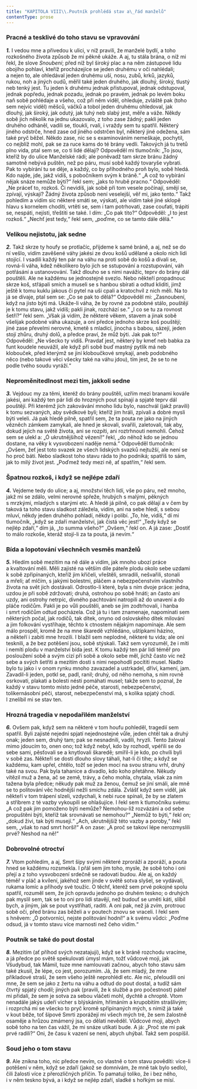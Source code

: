 ```yaml
---
title: "KAPITOLA VIII\\.Poutník prohlédá stav a\_řád manželů"
contentType: prose
---
```


<section>

### Pracné a tesklivé do toho stavu se vpravování

**_1\._** I vedou mne a přivedou k ulici, v níž pravili, že manželé bydlí, a toho rozkošného života způsob že mi pěkně ukáže. A aj, tu stála brána, o níž mi řekl, že slove _Snoubení_; před níž byl široký plac a na něm zástupové lidu obojího pohlaví, kteříž procházejíce se jeden druhému v oči nahlédali; a nejen to, ale ohledával jeden druhému uší, nosu, zubů, krků, jazyků, rukou, noh a jiných oudů, měřil také jeden druhého, jak dlouhý, široký, tlustý neb tenký jest. Tu jeden k druhému jednak přistupoval, jednak odstupoval, jednak popředu, jednak pozadu, jednak po pravém, jednak po levém boku naň sobě pohlédaje a všeho, což při něm viděl, ohleduje, zvláště pak (toho sem nejvíc viděl) měšců, váčků a tobol jeden druhému ohledoval, jak dlouhý, jak široký, jak odutý, jak tuhý neb slabý jest, měře a váže. Někdy sobě jich několik na jednu ukazovalo, z toho zase žádný; pakli jeden druhého odháněl, vadili se, tloukli, rvali, i vraždy sem tu spatřil. Některý jiného odstrče, hned zase od jiného odstrčen byl, některý jiné odežena, sám také pryč běžel. Někdo zase, nic se s examinováním nemeškaje, pochytil, co nejblíž mohl, pak se za ruce kams do té brány vedli. Takových já tu tretů plno vida, ptal sem se, co ti lidé dělají? Odpověděl mi tlumočník: „To jsou, kteříž by do ulice Manželské rádi; ale poněvadž tam skrze bránu žádný samotně nebývá puštěn, než po páru, musí sobě každý tovaryše vybrati. Pak to vybírání tu se děje, a každý, co by příhodného proň bylo, sobě hledá. Kdo najde, jde, jakž vidíš, s pobočníkem svým k bráně.“ „A což to vybírání nějak snáze nemůže býti?“ řekl sem; „jaks to hrubě pracno.“ Odpověděl: „Ne práceť to, rozkoš. Či nevidíš, jak sobě při tom vesele počínají, smějí se, zpívají, výskají? Žádný života způsob není veselejší, věř mi, jako tento.“ Takž pohledím a vidím sic některé smáti se, výskati, ale vidím také jiné sklopě hlavu s kornelem choditi, vrtěti se, sem i tam potrhovati, zase coufati, trápiti se, nespáti, nejísti, třeštiti se také. I dím: „Co pak tito?“ Odpověděl: „I to jest rozkoš.“ „Nechť jest tedy,“ řekl sem, „poďme, co se tamto dále dělá.“

### Velikou nejistotu, jak sedne

**_2._** Takž skrze ty houfy se protlačíc, přijdeme k samé bráně, a aj, než se do ní vešlo, vidím zavěšené váhy jakési ze dvou košů udělané a okolo nich lidi stojící. I vsadili každý ten pár na váhu na proti sobě do košů a dívali se, rovná-li váha, kdež několikero bylo jich se sstupování a rozstupování, váh potřásání a ustanovování. Takž dlouho se s nimi navážíc, teprv do brány dál pouštěli. Ale ne každému se jednostejně svezlo. Nebo někteří propadnouc skrze koš, střápali smích a museli se s hanbou sbírati a odtud kliditi, jimž ještě k tomu kuklu jakous či pytel na uši cpali a kratochvíl z nich měli. Na to já se dívaje, ptal sem se: „Co se pak to dělá?“ Odpověděl mi: „Zasnoubení, když na jisto býti má. Ukáže-li váha, že by rovné za podobné stálo, pouštějí je k tomu stavu, jakž vidíš; pakli jinak, rozchází se.“ „I co se tu za rovnost šetří?“ řekl sem. „Však já vidím, že některé věkem, stavem a jinak sobě všelijak podobné váha ukazuje, a oni předce jednoho skrze koš pouštějí; jiné zase převelmi nerovné, kmetě s mladicí, jinocha s babou, sázejí, jeden stojí zhůru, druhý dolů, a předce praví, že můž býti. Jak pak to?“ Odpověděl: „Ne všecko ty vidíš. Pravdať jest, některý by kmeť neb babka za funt koudele neuvážil, ale když při sobě buď mastný pytlík má neb klobouček, před kterýmž se jiní kloboučkové smykají, aneb podobného něco (nebo takové věci všecky také na váhu jdou), tím jest, že se to ne podle tvého soudu vyráží.“

### Neproměnitedlnost mezi tím, jakkoli sedne

**_3._** Vejdouc my za těmi, kteréž do brány pouštěli, uzřím mezi branami kováře jakési, ani každý ten pár lidí do hrozných pout spínají a spjaté teprv dál pouštějí. Při kterémž jich zakovávání mnoho lidu bylo, naschvál (jakž pravili) k tomu sezvaných, aby svědkové byli; kteříž jim hráli, zpívali a dobré mysli býti veleli. Já pak hledě pilně, spatřil sem, že ta pouta ne jako na jiných vězněch zámkem zamykali, ale hned je skovali, svařili, zaletovali, tak aby, dokud jejich na světě života, ani se rozpíti, ani roztrhnouti nemohli. Čehož sem se ulekl a: „Ó ukrutnějšíhož vězení!“ řekl, „do něhož kdo se jednou dostane, na věky k vysvobození naděje nemá.“ Odpověděl tlumočník: „Ovšem, žeť jest toto svazek ze všech lidských svazků nejtužší, ale není se ho proč báti. Nebo sladkost toho stavu ráda to jho podniká; spatříš to sám, jak to milý život jest. „Poďmež tedy mezi ně, ať spatřím,“ řekl sem.

### Špatnou rozkoš, i když se nejlépe zdaří

**_4._** Vejdeme tedy do ulice; a aj, množství těch lidí, vše po páru, než mnoho, jakž mi se zdálo, velmi nerovné spřeže, hrubých s malými, pěkných s mrzkými, mladých s starými etc. A hledě já pilně, co pak dělají a v čem by taková ta toho stavu sladkost záležela, vidím, ani na sebe hledí, s sebou mluví, někdy jeden druhého pohladí, někdy i políbí. „To, hle, vidíš,“ dí mi tlumočník, „když se zdaří manželství, jak čistá věc jest!“ „Tedy když se nejlép zdaří,“ dím já, „to summa všeho?“ „Ovšem,“ řekl on. A já zase: „Dostiť to málo rozkoše, kteráž stojí-li za ta pouta, já nevím.“

### Bída a lopotování všechněch vesměs manželů

**_5._** Hledím sobě mezitím na ně dále a vidím, jak mnoho ubozí práce a kvaltování měli. Měli zajisté na větším díle páteře plodu okolo sebe uzdami k sobě zpřipínaných, kteříž jim křičeli, vřeštěli, smradili, nešvařili, stonali a mřeli; ať mlčím, s jakými bolestmi, pláčem a nebezpečenstvím vlastního života na svět jich dostávali. Odrostlo-li které, byla s ním dvoje práce: jedna, uzdou je při sobě zdržovati; druhá, ostrohou po sobě hnáti; an často ani uzdy, ani ostrohy netrpíc, divného pachtování natropili až do unavení a do pláče rodičům. Pakli je po vůli pouštěli, aneb se jim zodtrhovali, i hanba i smrt rodičům odtud pocházela. Což já tu i tam znamenaje, napomínati sem některých počal, jak rodičů, tak dítek, onyno od oslovského dítek milování a jim folkování vystříhaje, těchto k ctnostem nějakým napomínaje. Ale sem málo prospěl, kromě že na mne škaredě vzhlédáno, uštípkami házíno, a někteří i zabiti mne hrozili. I blažil sem neplodné, některé tu vida; ale oni tesknili, a že bez potěšení jsou, sobě stýskali. Takž sem vyrozuměl, že i míti i nemíti plodu v manželství bída jest. K tomu každý ten pár lidí téměř pro posloužení sobě a svým cizí při sobě a okolo sebe měl, jichž často víc než sebe a svých šetřiti a mezitím dosti s nimi nepohodlí pocítiti musel. Nadto bylo tu jako i v onom rynku mnoho zavazadel a ustrkadel, dříví, kamení, jam. Zavadil-li jeden, potkl se, padl, ranil; druhý, od něho nemoha, s ním rovně osrkovati, plakati a bolesti nésti pomáhati musel; takže sem to poznal, že každý v stavu tomto místo jedné péče, starosti, nebezpečenství, tolikernásobní péči, starost, nebezpečenství má, s kolika spjatý chodí. I znelíbil mi se stav ten.

### Hrozná tragedia v nepodařilém manželství

**_6._** Ovšem pak, když sem na některé v tom houfu pohleděl, tragedií sem spatřil. Byli zajisté nejedni spjatí nejednostejné vůle, jeden chtěl tak a druhý onak; jeden sem, druhý tam; pak se nesnadnili, vadili, hryzli. Tento žaloval mimo jdoucím to, onen ono; tož když nebyl, kdo by rozhodl, vpéřili se do sebe sami, pěsťovali se a knytlovali škaredě; smířil-li je kdo, po chvíli byli v sobě zas. Někteří se dosti dlouho slovy táhali, hat-li či tihe; a když se každému, kam upřel, chtělo, tožť se jeden mocí na svou stranu vrhl, druhý také na svou. Pak byla tahanice a divadlo, kdo koho přetáhne. Někudy vítězil muž a žena, ač se země, trávy, a čeho mohla, chytala, však za ním tažena byla předce; někudy pak muž za ženou, čemuž se jiní smáli, ale mně se to politování věc hodnější nežli smíchu zdála. Zvlášť když sem viděl, jak někteří v tom trápení slzeli, vzdychali, k nebi ruce spínali, že by se zlatem a stříbrem z té vazby vykoupili se ohlašujíce. I řekl sem k tlumočníku svému: „A což pak jim pomoženo býti nemůže? Nemohou-liž rozvázáni a od sebe propuštěni býti, kteříž tak srovnávati se nemohou?“ „Nemůž to býti,“ řekl on; „dokud živi, tak býti musejí.“ „Ach, ukrutnějšíž této vazby a poroby,“ řekl sem, „však to nad smrt horší!“ A on zase: „A proč se takoví lépe nerozmyslili prvé? Neshod na ně!“

### Dobrovolné otroctví

**_7._** Vtom pohledím, a aj, Smrt šípy svými některé zproráží a zporáží, a pouta hned se každému rozsmekla. I přál sem jim toho, mysle, že sobě toho i oni přejí a z toho vysvobození srdečně se radovati budou. Ale aj, on každý téměř v pláč a kvílení, jakéhož sem jinde v světě sotva slyšel, se vydávali, rukama lomíc a příhody své toužíc. O těchť, kteréž sem prvé pokojné spolu spatřil, rozuměl sem, že jich opravdu jednoho po druhém teskno; o druhých pak myslil sem, tak se to oni pro lidi stavějí, než budouť se uměti káti, slíbil bych, a jiným, jak se pout vystříhati, raditi. A oni pak, než já zvím, protrouc sobě oči, před bránu zas běželi a v poutech znovu se vraceli. I řekl sem s hněvem: „Ó potvorníci, nejste politování hodní!“ a k svému vůdci: „Poďme odsud, já v tomto stavu více marnosti než čeho vidím.“

### Poutník se také do pout dostal

**_8._** Mezitím (ať příhod svých nezatajuji), když se k bráně rozchodu vracíme, a já předce po světě spekulovati úmysl mám, tožť vůdcové moji, jak Všudybud, tak Mámil, tuze mne namlouvati začnou, abych toho stavu sám také zkusil, že lépe, co jest, porozumím. Já, že sem mladý, že mne příkladové straší, že sem všeho ještě neprohlédl etc. Ale nic, přeloudili oni mne, že sem se jako z žertu na váhu a odtud do pout dostal, a tudíž sám čtvrtý spjatý chodil; jiných pak (pravili, že k službě a pro počestnost) páteř mi přidali, že sem je sotva za sebou vláčeti mohl, dychtě a chroptě. Vtom nenadále jakýs udeří vicher s blýskáním, hřímáním a krupobitím strašlivým; i rozprchá mi se všecko to pryč kromě spřipínaných mých, s nimiž já také v kout běže, toť šípové Smrti zporážejí mi všech mých tré, že sem žalostně osaměje a hrůzou zmámený jsa, co dělati nevěděl. Vůdcové moji, abych sobě toho na ten čas vážil, že mi snáze utíkati bude. A já: „Proč ste mi pak prvé radili?“ Oni, že času k vazení se není, abych uhýbal. Takž sem pospíšil.

### Soud jeho o tom stavu

**_9._** Ale znikna toho, nic předce nevím, co vlastně o tom stavu povědíti: více-li potěšení v něm, když se zdaří (jakož se domnívám, že mně tak bylo sedlo), čili žalosti více z přerozličných příčin. To pamatuji toliko, že i bez něho, i v něm teskno bývá, a i když se nejlép zdaří, sladké s hořkým se mísí.

</section>

